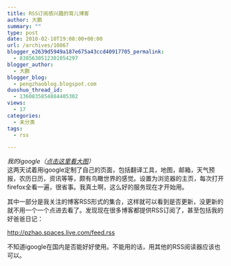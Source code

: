 ```yaml
---
title: RSS订阅感兴趣的育儿博客
author: 大鹏
summary: ""
type: post
date: 2010-02-10T19:08:00+00:00
url: /archives/10867
blogger_e2639d5949a187e675a43ccd40917705_permalink:
  - 8385630512301054297
blogger_author:
  - 大鹏
blogger_blog:
  - pengzhaoblog.blogspot.com
duoshuo_thread_id:
  - 1360835854884405302
views:
  - 17
categories:
  - 未分类
tags:
  - rss

---
```

<span><i>我的igoogle（<a href="https://vloeya.bay.livefilestore.com/y1pMBI6zD8St1HrfsBCgZ8S0zUjUF52XEXQZuJJUpltyQIzRcGWnu_0BWqaOiNy2afM-NAwEze5ZUFB9ibEGetL__MHaKwh_UQd/snapshot9.png"></a><a href="https://vloeya.bay.livefilestore.com/y1pIk-sHLGECIua5hDN1WSO3W2_p6NypNyD461ggVAhygPwvbIBWjgztXOIUxwGVbSNV8Be24SwIRa4abFedwgNCWPxdME6iHVi/igoogle.png">点击这里看大图</a>）</i><br /><a href="https://gsqqvq.bay.livefilestore.com/y1mp06xcnlrmXp9rWoGnNdll54RbgXV0kAJS0ljli3cX0anQSOdcmV-9A39v5YAgN0WvFX2cYcoRGIzH9JNTg4gxVOJiLWrsLgSL7FjtdaXhWfk3TzCsDLJ_QamMCA7HGM-DIWVH0ES-mTwwDPMOT87ww/snapshot9.png" rel="WLPP;url=https://gsqqvq.bay.livefilestore.com/y1mp06xcnlrmXp9rWoGnNdll54RbgXV0kAJS0ljli3cX0anQSOdcmV-9A39v5YAgN0WvFX2cYcoRGIzH9JNTg4gxVOJiLWrsLgSL7FjtdaXhWfk3TzCsDLJ_QamMCA7HGM-DIWVH0ES-mTwwDPMOT87ww/snapshot9.png"><span></span></a></span><span><a href="https://gsqqvq.bay.livefilestore.com/y1mxFHbDve42qnvESAMl5-z1xC_C8vGv-zmShP_uPE2fuqpE7TtlN-yMxI6x4sZHqrRQ2n93CMdV7pgR_0YDQrMZzD6P1-qwMxZYbA6QcrATwqp2P9MeyMpjcuK88jYnUPjMwWgTgUVNzfRFsPIFjU3-g/igoogle.png" rel="WLPP;url=https://gsqqvq.bay.livefilestore.com/y1mxFHbDve42qnvESAMl5-z1xC_C8vGv-zmShP_uPE2fuqpE7TtlN-yMxI6x4sZHqrRQ2n93CMdV7pgR_0YDQrMZzD6P1-qwMxZYbA6QcrATwqp2P9MeyMpjcuK88jYnUPjMwWgTgUVNzfRFsPIFjU3-g/igoogle.png"><img src="https://gsqqvq.bay.livefilestore.com/y1mxFHbDve42qnvESAMl5-z1xC_C8vGv-zmShP_uPE2fuqpE7TtlN-yMxI6x4sZHqrRQ2n93CMdV7pgR_0YDQrMZzD6P1-qwMxZYbA6QcrATwqp2P9MeyMpjcuK88jYnUPjMwWgTgUVNzfRFsPIFjU3-g/igoogle.png" alt="" /></a></span>  
这两天试着用igoogle定制了自己的页面，包括翻译工具，地图，邮箱，天气预报，农历日历，资讯等等，颇有鸟瞰世界的感觉。设置为浏览器的主页，每次打开firefox全看一遍，很省事。我真土啊，这么好的服务现在才开始用。

其中一部分是我关注的博客RSS形式的集合，这样就可以看到是否更新，没更新的就不用一个一个点进去看了。发现现在很多博客都提供RSS订阅了，甚至包括我的好爸爸日记：

<http://pzhao.spaces.live.com/feed.rss>

不知道igoogle在国内是否能好好使用。不能用的话，用其他的RSS阅读器应该也可以。  
<a href="https://gsqqvq.bay.livefilestore.com/y1mp06xcnlrmXp9rWoGnNdll54RbgXV0kAJS0ljli3cX0anQSOdcmV-9A39v5YAgN0WvFX2cYcoRGIzH9JNTg4gxVOJiLWrsLgSL7FjtdaXhWfk3TzCsDLJ_QamMCA7HGM-DIWVH0ES-mTwwDPMOT87ww/snapshot9.png" rel="WLPP;url=https://gsqqvq.bay.livefilestore.com/y1mp06xcnlrmXp9rWoGnNdll54RbgXV0kAJS0ljli3cX0anQSOdcmV-9A39v5YAgN0WvFX2cYcoRGIzH9JNTg4gxVOJiLWrsLgSL7FjtdaXhWfk3TzCsDLJ_QamMCA7HGM-DIWVH0ES-mTwwDPMOT87ww/snapshot9.png"><span></span></a>
